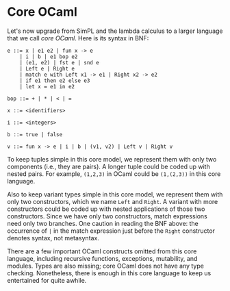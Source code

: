 # Core OCaml

Let's now upgrade from SimPL and the lambda calculus to a larger
language that we call *core OCaml*.  Here is its syntax in BNF:

```
e ::= x | e1 e2 | fun x -> e     
    | i | b | e1 bop e2                
    | (e1, e2) | fst e | snd e
    | Left e | Right e          
    | match e with Left x1 -> e1 | Right x2 -> e2 
    | if e1 then e2 else e3
    | let x = e1 in e2     

bop ::= + | * | < | =

x ::= <identifiers>

i ::= <integers>
 
b ::= true | false      

v ::= fun x -> e | i | b | (v1, v2) | Left v | Right v
```

To keep tuples simple in this core model, we represent them with only
two components (i.e., they are pairs).  A longer tuple could be coded up
with nested pairs. For example, `(1,2,3)` in OCaml could be `(1,(2,3))`
in this core language.

Also to keep variant types simple in this core model, we represent them with
only two constructors, which we name `Left` and `Right`.  A variant
with more constructors could be coded up with nested applications of
those two constructors.  Since we have only two constructors, match
expressions need only two branches.  One caution in reading the BNF
above:  the occurrence of `|` in the match expression just before the
`Right` constructor denotes syntax, not metasyntax.

There are a few important OCaml constructs omitted from this core
language, including recursive functions, exceptions, mutability, and
modules.  Types are also missing; core OCaml does not have any type
checking.  Nonetheless, there is enough in this core language to keep us
entertained for quite awhile.
